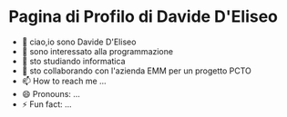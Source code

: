 # Pagina di Profilo di Davide D'Eliseo
- 👋 ciao,io sono Davide D'Eliseo
- 👀 sono interessato alla programmazione 
- 🌱 sto studiando informatica 
- 💞️ sto collaborando con l'azienda EMM per un progetto PCTO
- 📫 How to reach me ...
- 😄 Pronouns: ...
- ⚡ Fun fact: ...

<!---
davi-deli/davi-deli is a ✨ special ✨ repository because its `README.md` (this file) appears on your GitHub profile.
You can click the Preview link to take a look at your changes.
--->

